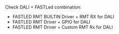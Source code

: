 Check DALI + FASTLed combination:
- FASTLED RMT BUILTIN Driver + RMT RX for DALI
- FASTLED RMT Driver + GPIO for DALI
- FASTLED RMT Driver + Custom RMT Rx for DALI